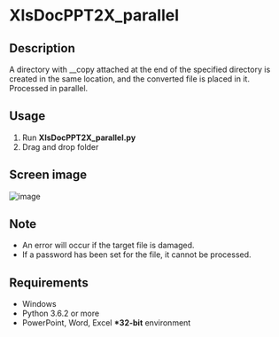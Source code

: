 # XlsDocPPT2X_parallel

## Description  
A directory with __copy attached at the end of the specified directory is created in the same location, and the converted file is placed in it. Processed in parallel. 

## Usage  
1. Run **XlsDocPPT2X_parallel.py**  
2. Drag and drop folder  

## Screen image  
![image](https://user-images.githubusercontent.com/10069642/85808777-d716f100-b790-11ea-99ec-00964dba267b.png)  

## Note  
- An error will occur if the target file is damaged.  
- If a password has been set for the file, it cannot be processed.  

## Requirements  
- Windows  
- Python 3.6.2 or more  
- PowerPoint, Word, Excel **\*32-bit** environment
